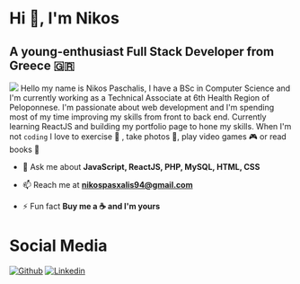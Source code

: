 # Hi 👋, I'm Nikos #
## A young-enthusiast Full Stack Developer from Greece 🇬🇷 ##
<img src="https://www.freepik.com/free-vector/colourful-illustration-programmer-working_5483080.htm">
Hello my name is Nikos Paschalis, I have a BSc in Computer Science and I'm currently working as a Technical Associate at 6th Health Region of Peloponnese. I'm passionate about web development and I'm spending most of my time improving my skills from front to back end. Currently learning ReactJS and building my portfolio page to hone my skills. When I'm not <code>coding</code> I love to exercise 🚴 , take photos 📸, play video games 🎮 or read books 📖

- 💬 Ask me about **JavaScript, ReactJS, PHP, MySQL, HTML, CSS**

- 📫 Reach me at **nikospasxalis94@gmail.com**

- ⚡ Fun fact **Buy me a ☕️ and I'm yours**

# Social Media #
[![Github](https://img.shields.io/badge/-Github-000?style=flat&logo=Github&logoColor=white)](https://github.com/NikosPaschalis)
[![Linkedin](https://img.shields.io/badge/-LinkedIn-blue?style=flat&logo=Linkedin&logoColor=white)](https://www.linkedin.com/in/nikospasxalis/)
